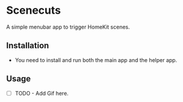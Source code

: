 # Scenecuts

A simple menubar app to trigger HomeKit scenes.

## Installation

* You need to install and run both the main app and the helper app.

## Usage

* [ ] TODO - Add Gif here.
